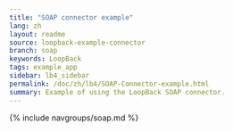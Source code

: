```yaml
---
title: "SOAP connector example"
lang: zh
layout: readme
source: loopback-example-connector
branch: soap
keywords: LoopBack
tags: example_app
sidebar: lb4_sidebar
permalink: /doc/zh/lb4/SOAP-Connector-example.html
summary: Example of using the LoopBack SOAP connector.
---
```

{% include navgroups/soap.md %}
<br/>
